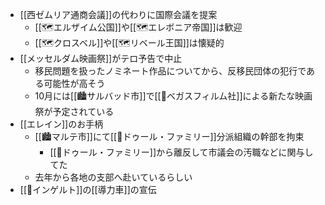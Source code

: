 - [[西ゼムリア通商会議]]の代わりに国際会議を提案
	- [[🗺️エルザイム公国]]や[[🗺️エレボニア帝国]]は歓迎
	- [[🗺️クロスベル]]や[[🗺️リベール王国]]は懐疑的
- [[メッセルダム映画祭]]がテロ予告で中止
	- 移民問題を扱ったノミネート作品についてから、反移民団体の犯行である可能性が高そう
	- 10月には[[🏙️サルバッド市]]で[[🏢ベガスフィルム社]]による新たな映画祭が予定されている
- [[エレイン]]のお手柄
	- [[🏙️マルテ市]]にて[[🏢ドゥール・ファミリー]]分派組織の幹部を拘束
		- [[🏢ドゥール・ファミリー]]から離反して市議会の汚職などに関与してた
	- 去年から各地の支部へ赴いているらしい
- [[🏢インゲルト]]の[[導力車]]の宣伝